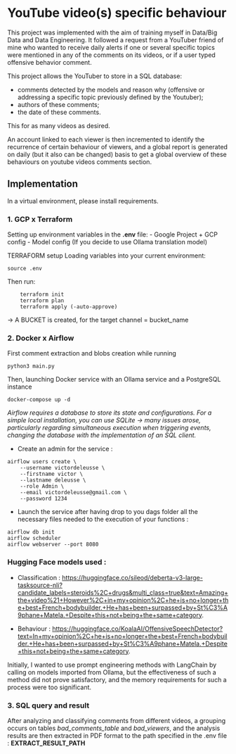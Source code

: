 # YouTube video(s) specific behaviour 
This project was implemented with the aim of training myself in Data/Big Data and Data Engineering. It followed a request from a YouTuber friend of mine who wanted to receive daily alerts if one or several specific topics were mentioned in any of the comments on its videos, or if a user typed offensive behavior comment.

This project allows the YouTuber to store in a SQL database:

- comments detected by the models and reason why (offensive or addressing a specific topic previously defined by the Youtuber);
- authors of these comments;
- the date of these comments.

This for as many videos as desired.

An account linked to each viewer is then incremented to identify the recurrence of certain behaviour of viewers, and a global report is generated on daily (but it also can be changed) basis to get a global overview of these behaviours on youtube videos comments section.

## Implementation

In a virtual environment, please install requirements.

### 1. GCP x Terraform

Setting up environment variables in the **.env** file: 
	- Google Project + GCP config
	- Model config (If you decide to use Ollama translation model) 

TERRAFORM setup
Loading variables into your current environment: 

```
source .env
``` 

Then run:

```
	terraform init
	terraform plan
	terraform apply (-auto-approve)
```

-> A BUCKET is created, for the target channel = bucket_name

### 2. Docker x Airflow

First comment extraction and blobs creation while running 
```
python3 main.py
```

Then, launching Docker service with an Ollama service and a PostgreSQL instance
```
docker-compose up -d
```

*Airflow requires a database to store its state and configurations. For a simple local installation, you can use SQLite -> many issues arose, particularly regarding simultaneous execution when triggering events, changing the database with the implementation of an SQL client.*

- Create an admin for the service :
```
airflow users create \
    --username victordeleusse \
    --firstname victor \
    --lastname deleusse \
    --role Admin \
    --email victordeleusse@gmail.com \
    --password 1234 
```

- Launch the service after having drop to you dags folder all the necessary files needed to the execution of your functions :

```
airflow db init
airflow scheduler
airflow webserver --port 8080
```


### Hugging Face models used :
- Classification :
https://huggingface.co/sileod/deberta-v3-large-tasksource-nli?candidate_labels=steroids%2C+drugs&multi_class=true&text=Amazing+the+video%21+However%2C+in+my+opinion%2C+he+is+no+longer+the+best+French+bodybuilder.+He+has+been+surpassed+by+St%C3%A9phane+Matela.+Despite+this+not+being+the+same+category.

- Behaviour :
https://huggingface.co/KoalaAI/OffensiveSpeechDetector?text=In+my+opinion%2C+he+is+no+longer+the+best+French+bodybuilder.+He+has+been+surpassed+by+St%C3%A9phane+Matela.+Despite+this+not+being+the+same+category.

Initially, I wanted to use prompt engineering methods with LangChain by calling on models imported from Ollama, but the effectiveness of such a method did not prove satisfactory, and the memory requirements for such a process were too significant.


### 3. SQL query and result

After analyzing and classifying comments from different videos, a grouping occurs on tables *bad_comments_table* and *bad_viewers*, and the analysis results are then extracted in PDF format to the path specified in the .env file : **EXTRACT_RESULT_PATH**
